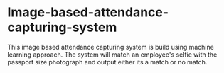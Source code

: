 # Image-based-attendance-capturing-system
This image based attendance capturing system is build using machine learning approach. The
system will match an employee's selfie with the passport size photograph and output either
its a match or no match.
